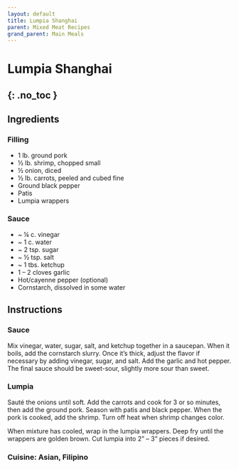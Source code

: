 ```yaml
---
layout: default
title: Lumpia Shanghai 
parent: Mixed Meat Recipes
grand_parent: Main Meals
---
```


# Lumpia Shanghai 
{: .no_toc }
---

## Ingredients
### Filling
<ul>
	<li>1 lb. ground pork</li>
	<li>½ lb. shrimp, chopped small</li>
	<li>½ onion, diced</li>
	<li>½ lb. carrots, peeled and cubed fine</li>
	<li>Ground black pepper</li>
	<li>Patis</li>
	<li>Lumpia wrappers</li>
</ul>

### Sauce
<ul>
	<li>~ ¼ c. vinegar</li>
	<li>~ 1 c. water</li>
	<li>~ 2 tsp. sugar</li>
	<li>~ ½ tsp. salt</li>
	<li>~ 1 tbs. ketchup</li>
	<li>1 – 2 cloves garlic</li>
	<li>Hot/cayenne pepper (optional)</li>
	<li>Cornstarch, dissolved in some water</li>
</ul>

## Instructions
### Sauce

Mix vinegar, water, sugar, salt, and ketchup together in a saucepan. When it boils, add the cornstarch slurry. Once it’s thick, adjust the flavor if necessary by adding vinegar, sugar, and salt. Add the garlic and hot pepper. The final sauce should be sweet-sour, slightly more sour than sweet.

### Lumpia

Sauté the onions until soft. Add the carrots and cook for 3 or so minutes, then add the ground pork. Season with patis and black pepper. When the pork is cooked, add the shrimp. Turn off heat when shrimp changes color.

When mixture has cooled, wrap in the lumpia wrappers. Deep fry until the wrappers are golden brown. Cut lumpia into 2” – 3” pieces if desired.


### Cuisine: Asian, Filipino